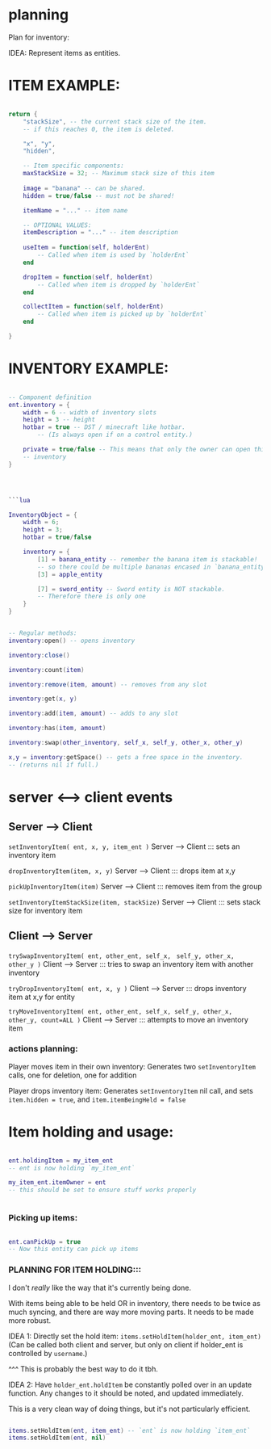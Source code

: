 
# planning

Plan for inventory:


IDEA:
Represent items as entities.



# ITEM EXAMPLE:
```lua

return {
    "stackSize", -- the current stack size of the item.
    -- if this reaches 0, the item is deleted.

    "x", "y",
    "hidden",

    -- Item specific components:
    maxStackSize = 32; -- Maximum stack size of this item
    
    image = "banana" -- can be shared.
    hidden = true/false -- must not be shared!

    itemName = "..." -- item name

    -- OPTIONAL VALUES:
    itemDescription = "..." -- item description
    
    useItem = function(self, holderEnt)
        -- Called when item is used by `holderEnt`
    end

    dropItem = function(self, holderEnt)
        -- Called when item is dropped by `holderEnt`
    end

    collectItem = function(self, holderEnt)
        -- Called when item is picked up by `holderEnt`
    end

}
```




# INVENTORY EXAMPLE:
```lua

-- Component definition
ent.inventory = {
    width = 6 -- width of inventory slots
    height = 3 -- height
    hotbar = true -- DST / minecraft like hotbar.
        -- (Is always open if on a control entity.)

    private = true/false -- This means that only the owner can open this
    -- inventory
}




```lua

InventoryObject = {
    width = 6;
    height = 3;
    hotbar = true/false

    inventory = {
        [1] = banana_entity -- remember the banana item is stackable!
        -- so there could be multiple bananas encased in `banana_entity`.
        [3] = apple_entity

        [7] = sword_entity -- Sword entity is NOT stackable.
        -- Therefore there is only one
    }
}


-- Regular methods:
inventory:open() -- opens inventory

inventory:close()

inventory:count(item)

inventory:remove(item, amount) -- removes from any slot

inventory:get(x, y)

inventory:add(item, amount) -- adds to any slot

inventory:has(item, amount)

inventory:swap(other_inventory, self_x, self_y, other_x, other_y)

x,y = inventory:getSpace() -- gets a free space in the inventory.
-- (returns nil if full.)

```


# server <--> client  events
## Server --> Client
`setInventoryItem( ent, x, y, item_ent )`
Server --> Client ::: sets an inventory item

`dropInventoryItem(item, x, y)`
Server --> Client ::: drops item at x,y

`pickUpInventoryItem(item)` 
Server --> Client ::: removes item from the group

`setInventoryItemStackSize(item, stackSize)`
Server --> Client ::: sets stack size for inventory item



## Client --> Server
`trySwapInventoryItem( ent, other_ent, self_x, `
                        `self_y, other_x, other_y )`
Client --> Server ::: tries to swap an inventory item with another inventory

`tryDropInventoryItem( ent, x, y )`
Client --> Server ::: drops inventory item at x,y for entity

`tryMoveInventoryItem( ent, other_ent, self_x, self_y, other_x, `
                        `other_y, count=ALL )`
Client --> Server ::: attempts to move an inventory item


### actions planning:
Player moves item in their own inventory:
Generates two `setInventoryItem` calls, one for deletion, one for addition

Player drops inventory item:
Generates `setInventoryItem` nil call, and sets `item.hidden = true`,
and `item.itemBeingHeld = false`




# Item holding and usage:
```lua

ent.holdingItem = my_item_ent
-- ent is now holding `my_item_ent`

my_item_ent.itemOwner = ent
-- this should be set to ensure stuff works properly



```


### Picking up items:
```lua

ent.canPickUp = true
-- Now this entity can pick up items

```


### PLANNING FOR ITEM HOLDING:::
I don't *really* like the way that it's currently being done.

With items being able to be held OR in inventory, there needs to be twice
as much syncing, and there are way more moving parts.
It needs to be made more robust.

IDEA 1:
Directly set the hold item:
`items.setHoldItem(holder_ent, item_ent)`
(Can be called both client and server, 
but only on client if holder_ent is controlled by `username`.)

^^^ This is probably the best way to do it tbh.



IDEA 2:
Have `holder_ent.holdItem` be constantly polled over in an update function.
Any changes to it should be noted, and updated immediately.

This is a very clean way of doing things, but it's not particularly efficient.

```lua

items.setHoldItem(ent, item_ent) -- `ent` is now holding `item_ent`
items.setHoldItem(ent, nil)

```

